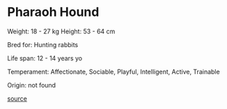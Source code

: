 # Pharaoh Hound

Weight: 18 - 27 kg
Height: 53 - 64 cm

Bred for: Hunting rabbits

Life span: 12 - 14 years yo

Temperament: Affectionate, Sociable, Playful, Intelligent, Active, Trainable

Origin: not found

[source](https://api.thedogapi.com/v1/breeds/188)
